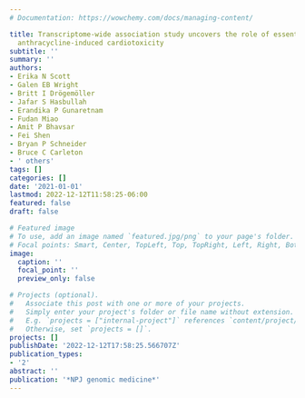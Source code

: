 ```yaml
---
# Documentation: https://wowchemy.com/docs/managing-content/

title: Transcriptome-wide association study uncovers the role of essential genes in
  anthracycline-induced cardiotoxicity
subtitle: ''
summary: ''
authors:
- Erika N Scott
- Galen EB Wright
- Britt I Drögemöller
- Jafar S Hasbullah
- Erandika P Gunaretnam
- Fudan Miao
- Amit P Bhavsar
- Fei Shen
- Bryan P Schneider
- Bruce C Carleton
- ' others'
tags: []
categories: []
date: '2021-01-01'
lastmod: 2022-12-12T11:58:25-06:00
featured: false
draft: false

# Featured image
# To use, add an image named `featured.jpg/png` to your page's folder.
# Focal points: Smart, Center, TopLeft, Top, TopRight, Left, Right, BottomLeft, Bottom, BottomRight.
image:
  caption: ''
  focal_point: ''
  preview_only: false

# Projects (optional).
#   Associate this post with one or more of your projects.
#   Simply enter your project's folder or file name without extension.
#   E.g. `projects = ["internal-project"]` references `content/project/deep-learning/index.md`.
#   Otherwise, set `projects = []`.
projects: []
publishDate: '2022-12-12T17:58:25.566707Z'
publication_types:
- '2'
abstract: ''
publication: '*NPJ genomic medicine*'
---
```

